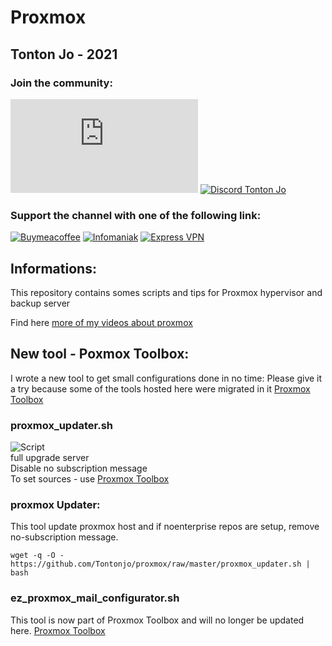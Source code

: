 # Proxmox

## Tonton Jo - 2021  
### Join the community:
[![Youtube channel](https://github-readme-youtube-stats.herokuapp.com/subscribers/index.php?id=UCnED3K6K5FDUp-x_8rwpsZw&key=AIzaSyA3ivqywNPQz0xFZBHfPDKzh1jFH5qGD_g)](http://youtube.com/channel/UCnED3K6K5FDUp-x_8rwpsZw?sub_confirmation=1)
[![Discord Tonton Jo](https://badgen.net/discord/members/2NQskxZjfp?label=Discord%20Tonton%20Jo,%20&icon=discord)](https://discord.gg/2NQskxZjfp)
### Support the channel with one of the following link:
[![Buymeacoffee](https://badgen.net/badge/Buy%20me%20a%20Coffee/Link?icon=buymeacoffee)](https://www.buymeacoffee.com/tontonjo)
[![Infomaniak](https://badgen.net/badge/Infomaniak/Affiliated%20link?icon=K)](https://www.infomaniak.com/goto/fr/home?utm_term=6151f412daf35)
[![Express VPN](https://badgen.net/badge/Express%20VPN/Affiliated%20link?icon=K)](https://www.xvinlink.com/?a_fid=TontonJo)  
## Informations:  
This repository contains somes scripts and tips for Proxmox hypervisor and backup server

Find here [more of my videos about proxmox](https://www.youtube.com/playlist?list=PLU73OWQhDzsTfsnczSJWENIpZn1CNMzNP)

## New tool - Poxmox Toolbox:
I wrote a new tool to get small configurations done in no time:
Please give it a try because some of the tools hosted here were migrated in it
[Proxmox Toolbox](https://github.com/Tontonjo/proxmox_toolbox)

### proxmox_updater.sh
![Script](https://i.ibb.co/VY57ty3/Screenshot-2021-05-25-094719.png)  
full upgrade server  
Disable no subscription message  
To set sources - use [Proxmox Toolbox](https://github.com/Tontonjo/proxmox_toolbox)  

### proxmox Updater:
This tool update proxmox host and if noenterprise repos are setup, remove no-subscription message.
```shell
wget -q -O - https://github.com/Tontonjo/proxmox/raw/master/proxmox_updater.sh | bash
```  
### ez_proxmox_mail_configurator.sh
This tool is now part of Proxmox Toolbox and will no longer be updated here.
[Proxmox Toolbox](https://github.com/Tontonjo/proxmox_toolbox)
